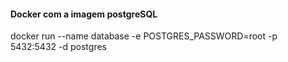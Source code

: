#### Docker com a imagem postgreSQL

docker run --name database -e POSTGRES_PASSWORD=root -p 5432:5432 -d postgres